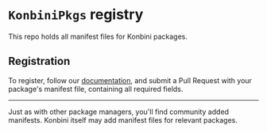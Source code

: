 # `KonbiniPkgs` registry

This repo holds all manifest files for Konbini packages.

## Registration

To register, follow our [documentation](https://github.com/HanaOrg/Konbini/blob/master/doc/README.md), and submit a Pull Request with your package's manifest file, containing all required fields.

---

Just as with other package managers, you'll find community added manifests. Konbini itself may add manifest files for relevant packages.
